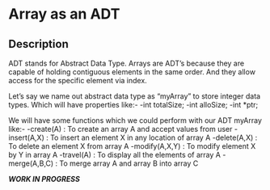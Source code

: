 # Array as an ADT

## Description
ADT stands for Abstract Data Type.
Arrays are ADT’s because they are capable of holding contiguous elements in the same order. And they allow access for the specific element via index.



Let’s say we name out abstract data type as “myArray” to store integer data types.
Which will have properties like:-
-int totalSize;
-int alloSize;
-int *ptr;

We will have some functions which we could perform with our ADT myArray like:-
-create(A) : To create an array A and accept values from user
-insert(A,X) : To insert an element X in any location of array A
-delete(A,X) : To delete an element X from array A
-modify(A,X,Y) : To modify element X by Y in array A
-travel(A) : To display all the elements of array A
-merge(A,B,C)  : To merge array A and array B into array C 

***WORK IN PROGRESS***

